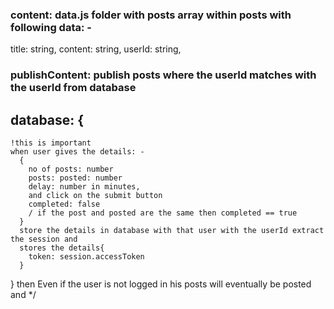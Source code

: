 
  ### content: data.js folder with posts array within posts with following data: -
   title: string,
   content: string,
   userId: string,
  
   ### publishContent: publish posts where the userId matches with the userId from database
   ## database: {
    !this is important
    when user gives the details: -
      {
        no of posts: number
        posts: posted: number
        delay: number in minutes,
        and click on the submit button
        completed: false
        / if the post and posted are the same then completed == true
      }
      store the details in database with that user with the userId extract the session and 
      stores the details{
        token: session.accessToken
      }

   }
   then Even if the user is not logged in his posts will eventually be posted and 
  */
